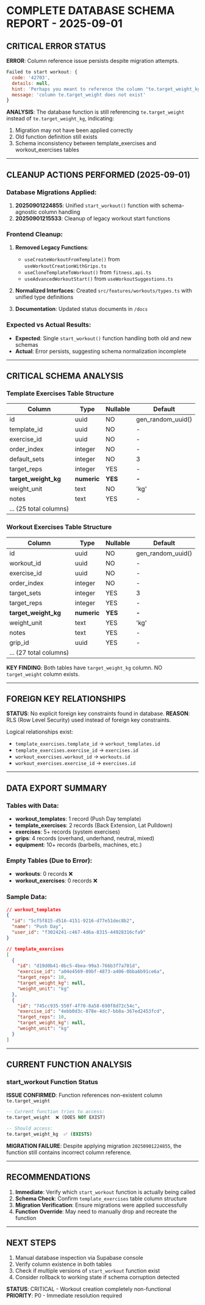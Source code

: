 # COMPLETE DATABASE SCHEMA REPORT - 2025-09-01

## CRITICAL ERROR STATUS
**ERROR**: Column reference issue persists despite migration attempts.

```javascript
Failed to start workout: {
  code: '42703', 
  details: null, 
  hint: 'Perhaps you meant to reference the column "te.target_weight_kg".', 
  message: 'column te.target_weight does not exist'
}
```

**ANALYSIS**: The database function is still referencing `te.target_weight` instead of `te.target_weight_kg`, indicating:
1. Migration may not have been applied correctly
2. Old function definition still exists
3. Schema inconsistency between template_exercises and workout_exercises tables

---

## CLEANUP ACTIONS PERFORMED (2025-09-01)

### Database Migrations Applied:
1. **20250901224855**: Unified `start_workout()` function with schema-agnostic column handling
2. **20250901215533**: Cleanup of legacy workout start functions

### Frontend Cleanup:
1. **Removed Legacy Functions**:
   - `useCreateWorkoutFromTemplate()` from `useWorkoutCreationWithGrips.ts`
   - `useCloneTemplateToWorkout()` from `fitness.api.ts`
   - `useAdvancedWorkoutStart()` from `useWorkoutSuggestions.ts`

2. **Normalized Interfaces**: Created `src/features/workouts/types.ts` with unified type definitions

3. **Documentation**: Updated status documents in `/docs`

### Expected vs Actual Results:
- **Expected**: Single `start_workout()` function handling both old and new schemas
- **Actual**: Error persists, suggesting schema normalization incomplete

---

## CRITICAL SCHEMA ANALYSIS

### Template Exercises Table Structure
| Column | Type | Nullable | Default |
|--------|------|----------|---------|
| id | uuid | NO | gen_random_uuid() |
| template_id | uuid | NO | - |
| exercise_id | uuid | NO | - |
| order_index | integer | NO | - |
| default_sets | integer | NO | 3 |
| target_reps | integer | YES | - |
| **target_weight_kg** | **numeric** | **YES** | **-** |
| weight_unit | text | NO | 'kg' |
| notes | text | YES | - |
| ... (25 total columns) |

### Workout Exercises Table Structure  
| Column | Type | Nullable | Default |
|--------|------|----------|---------|
| id | uuid | NO | gen_random_uuid() |
| workout_id | uuid | NO | - |
| exercise_id | uuid | NO | - |
| order_index | integer | NO | - |
| target_sets | integer | YES | 3 |
| target_reps | integer | YES | - |
| **target_weight_kg** | **numeric** | **YES** | **-** |
| weight_unit | text | YES | 'kg' |
| notes | text | YES | - |
| grip_id | uuid | YES | - |
| ... (27 total columns) |

**KEY FINDING**: Both tables have `target_weight_kg` column. NO `target_weight` column exists.

---

## FOREIGN KEY RELATIONSHIPS

**STATUS**: No explicit foreign key constraints found in database.
**REASON**: RLS (Row Level Security) used instead of foreign key constraints.

Logical relationships exist:
- `template_exercises.template_id` → `workout_templates.id`
- `template_exercises.exercise_id` → `exercises.id`
- `workout_exercises.workout_id` → `workouts.id`
- `workout_exercises.exercise_id` → `exercises.id`

---

## DATA EXPORT SUMMARY

### Tables with Data:
- **workout_templates**: 1 record (Push Day template)
- **template_exercises**: 2 records (Back Extension, Lat Pulldown)
- **exercises**: 5+ records (system exercises)
- **grips**: 4 records (overhand, underhand, neutral, mixed)
- **equipment**: 10+ records (barbells, machines, etc.)

### Empty Tables (Due to Error):
- **workouts**: 0 records ❌
- **workout_exercises**: 0 records ❌

### Sample Data:
```json
// workout_templates
{
  "id": "5cf5f815-d516-4151-9216-d77e51dec8b2",
  "name": "Push Day", 
  "user_id": "f3024241-c467-4d6a-8315-44928316cfa9"
}

// template_exercises  
[
  {
    "id": "d19d0b41-0bc5-4bea-99a3-766b3f7a701d",
    "exercise_id": "a04e4569-89bf-4873-a406-0bba6b91ce6a",
    "target_reps": 10,
    "target_weight_kg": null,
    "weight_unit": "kg"
  },
  {
    "id": "745cc935-550f-4f70-8a58-690f8d72c54c", 
    "exercise_id": "4ebb0d3c-878e-4dc7-bb8a-367ed2453fcd",
    "target_reps": 10,
    "target_weight_kg": null,
    "weight_unit": "kg"
  }
]
```

---

## CURRENT FUNCTION ANALYSIS

### start_workout Function Status
**ISSUE CONFIRMED**: Function references non-existent column `te.target_weight`

```sql
-- Current function tries to access:
te.target_weight  ❌ (DOES NOT EXIST)

-- Should access:
te.target_weight_kg  ✅ (EXISTS)
```

**MIGRATION FAILURE**: Despite applying migration `20250901224855`, the function still contains incorrect column reference.

---

## RECOMMENDATIONS

1. **Immediate**: Verify which `start_workout` function is actually being called
2. **Schema Check**: Confirm `template_exercises` table column structure
3. **Migration Verification**: Ensure migrations were applied successfully
4. **Function Override**: May need to manually drop and recreate the function

---

## NEXT STEPS

1. Manual database inspection via Supabase console
2. Verify column existence in both tables
3. Check if multiple versions of `start_workout` function exist
4. Consider rollback to working state if schema corruption detected

**STATUS**: CRITICAL - Workout creation completely non-functional
**PRIORITY**: P0 - Immediate resolution required